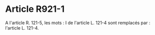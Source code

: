 # Article R921-1

A l'article R. 121-5, les mots : I de l'article L. 121-4 sont remplacés par : l'article L. 121-4.
